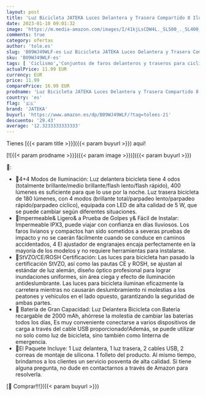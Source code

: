 ```yaml
---
layout: post
title: 'Luz Bicicleta JATEKA Luces Delantera y Trasera Compartido 8 Iluminación Modos  Impermeable Luces LED Bicicleta para Ciclismo de Montaña y Carretera'
date: 2023-01-10 09:01:32
image: 'https://m.media-amazon.com/images/I/41kjLsCDW4L._SL500_._SL400_.jpg'
comments: true
category: ofertas
author: 'tole.es'
slug: 'B09WJ49WLF-es Luz Bicicleta JATEKA Luces Delantera y Trasera Compartido...'
sku: 'B09WJ49WLF-es'
tags: [ 'Ciclismo','Conjuntos de faros delanteros y traseros para ciclismo','Deportes y aire libre','Luces y reflectores de ciclismo','Ropa y equipo para deportes','bicicleta','jateka','🇪🇸', ]
actualPrice: 11.99 EUR
currency: EUR
price: 11.99
comparePrice: 16.99 EUR
prodname: 'Luz Bicicleta JATEKA Luces Delantera y Trasera Compartido 8 Iluminación Modos  Impermeable Luces LED Bicicleta para Ciclismo de Montaña y Carretera'
country: 'es'
flag: '🇪🇸'
brand: 'JATEKA'
buyurl: 'https://www.amazon.es/dp/B09WJ49WLF/?tag=tolees-21'
descuento: '29.43'
average: '12.3233333333333'
---
```


Tienes [{{< param title >}}]({{< param buyurl >}}) aqui!

[![{{< param prodname >}}]({{< param image >}})]({{< param buyurl >}})

🔎:

- 🚴4+4 Modos de Iluminación: Luz delantera bicicleta tiene 4 odos (totalmente brillante/medio brillante/flash lento/flash rápido), 400 lúmenes es suficiente para que lo use por la noche. Luz trasera bicicleta de 180 lúmenes, con 4 modos (brillante total/parpadeo lento/parpadeo rápido/parpadeo cíclico), equipada con LED de alta calidad de 5 W, que se puede cambiar según diferentes situaciones.
- 🚴Impermeable& Ligero& a Prueba de Golpes y& Fácil de Instalar: Impermeable IPX3, puede viajar con confianza en días lluviosos. Los faros livianos y compactos han sido sometidos a severas pruebas de impacto y no se caerán fácilmente cuando se conduce en caminos accidentados, 4 El ajustador de engranajes encaja perfectamente en la mayoría de los modelos y no requiere herramientas para instalarse.
- 🚴StVZO/CE/ROSH Certificación: Las luces para bicicleta han pasado la certificación StVZO, así como las pautas CE y ROSH, se ajustan al estándar de luz alemán, diseño óptico profesional para lograr inundaciones uniformes, sin área ciega y efecto de iluminación antideslumbrante. Las luces para bicicleta iluminan eficazmente la carretera mientras no causarán deslumbramiento ni molestias a los peatones y vehículos en el lado opuesto, garantizando la seguridad de ambas partes.
- 🚴 Batería de Gran Capacidad: Luz Delantera Bicicleta con Batería recargable de 2000 mAh, ahórrese la molestia de cambiar las baterías todos los días, Es muy conveniente conectarse a varios dispositivos de carga a través del cable USB proporcionado!Además, se puede utilizar no solo como luz de bicicleta, sino también como linterna de emergencia.
- 🚴El Paquete Incluye: 1 Luz delantera, 1 luz trasera, 2 cables USB, 2 correas de montaje de silicona. 1 folleto del producto. Al mismo tiempo, brindamos a los clientes un servicio posventa de alta calidad. Si tiene alguna pregunta, no dude en contactarnos a través de Amazon para resolverla.

[🛒 Comprar!!!]({{< param buyurl >}})
